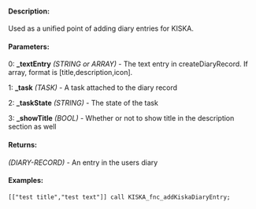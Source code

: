 #### Description:
Used as a unified point of adding diary entries for KISKA.

#### Parameters:
0: **_textEntry** *(STRING or ARRAY)* - The text entry in createDiaryRecord.
If array, format is [title,description,icon].

1: **_task** *(TASK)* - A task attached to the diary record

2: **_taskState** *(STRING)* - The state of the task

3: **_showTitle** *(BOOL)* - Whether or not to show title in the description section as well

#### Returns:
*(DIARY-RECORD)* - An entry in the users diary

#### Examples:
```sqf
[["test title","test text"]] call KISKA_fnc_addKiskaDiaryEntry;
```

